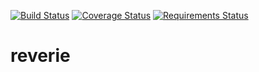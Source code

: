 [![Build Status](https://travis-ci.org/devenney/reverie.svg?branch=master)](https://travis-ci.org/devenney/reverie)
[![Coverage Status](https://coveralls.io/repos/github/devenney/reverie/badge.svg)](https://coveralls.io/github/devenney/reverie)
[![Requirements Status](https://requires.io/github/devenney/reverie/requirements.svg?branch=master)](https://requires.io/github/devenney/reverie/requirements/?branch=master)

# reverie
